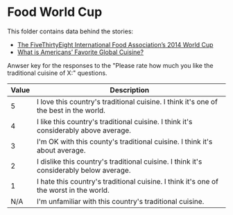 # Food World Cup

This folder contains data behind the stories:
* [The FiveThirtyEight International Food Association’s 2014 World Cup](https://fivethirtyeight.com/features/the-fivethirtyeight-international-food-associations-2014-world-cup/)
* [What is Americans’ Favorite Global Cuisine?](https://fivethirtyeight.com/features/what-is-americans-favorite-global-cuisine/)

Anwser key for the responses to the "Please rate how much you like the traditional cuisine of X:" questions.

Value | Description
------|--------------
5 | I love this country's traditional cuisine. I think it's one of the best in the world.
4 | I like this country's traditional cuisine. I think it's considerably above average.
3 | I'm OK with this county's traditional cuisine. I think it's about average.
2 | I dislike this country's traditional cuisine. I think it's considerably below average.
1 | I hate this country's traditional cuisine. I think it's one of the worst in the world.
N/A | I'm unfamiliar with this country's traditional cuisine.